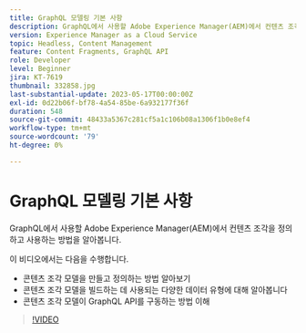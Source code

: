 ```yaml
---
title: GraphQL 모델링 기본 사항
description: GraphQL에서 사용할 Adobe Experience Manager(AEM)에서 컨텐츠 조각을 정의하고 사용하는 방법을 알아봅니다.
version: Experience Manager as a Cloud Service
topic: Headless, Content Management
feature: Content Fragments, GraphQL API
role: Developer
level: Beginner
jira: KT-7619
thumbnail: 332858.jpg
last-substantial-update: 2023-05-17T00:00:00Z
exl-id: 0d22b06f-bf78-4a54-85be-6a932177f36f
duration: 548
source-git-commit: 48433a5367c281cf5a1c106b08a1306f1b0e8ef4
workflow-type: tm+mt
source-wordcount: '79'
ht-degree: 0%

---
```


# GraphQL 모델링 기본 사항

GraphQL에서 사용할 Adobe Experience Manager(AEM)에서 컨텐츠 조각을 정의하고 사용하는 방법을 알아봅니다.

이 비디오에서는 다음을 수행합니다.

+ 콘텐츠 조각 모델을 만들고 정의하는 방법 알아보기
+ 콘텐츠 조각 모델을 빌드하는 데 사용되는 다양한 데이터 유형에 대해 알아봅니다
+ 콘텐츠 조각 모델이 GraphQL API를 구동하는 방법 이해

>[!VIDEO](https://video.tv.adobe.com/v/3412908?quality=12&learn=on&captions=kor)

